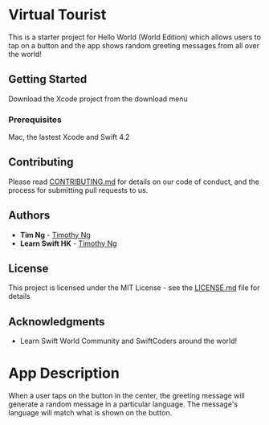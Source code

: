 # Virtual Tourist

This is a starter project for Hello World (World Edition) which allows users to tap on a button and the app shows random greeting messages from all over the world!

## Getting Started

Download the Xcode project from the download menu

### Prerequisites

Mac, the lastest Xcode and Swift 4.2


## Contributing

Please read [CONTRIBUTING.md](https://gist.github.com/PurpleBooth/b24679402957c63ec426) for details on our code of conduct, and the process for submitting pull requests to us.

## Authors

* **Tim Ng** - [Timothy Ng](https://github.com/ncytimothy)
* **Learn Swift HK** - [Timothy Ng](https://learnswifthk.com)

## License

This project is licensed under the MIT License - see the [LICENSE.md](LICENSE.md) file for details

## Acknowledgments

* Learn Swift World Community and SwiftCoders around the world!


# App Description
When a user taps on the button in the center, the greeting message will generate a random message in a particular language.
The message's language will match what is shown on the button.
